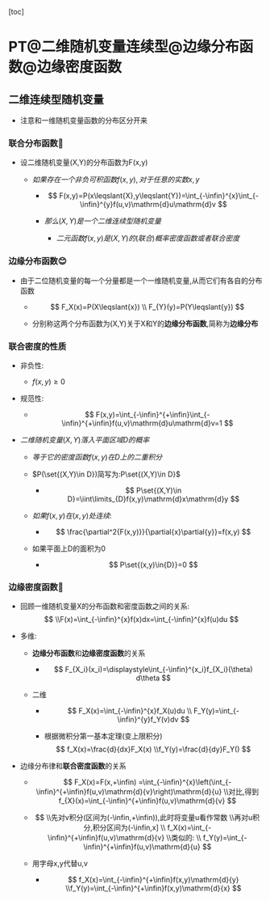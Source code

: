 [toc]

# PT@二维随机变量连续型@边缘分布函数@边缘密度函数

## 二维连续型随机变量

- 注意和一维随机变量函数的分布区分开来

### 联合分布函数🎈

- 设二维随机变量(X,Y)的分布函数为F(x,y)

  - $如果存在一个非负可积函数f(x,y),对于任意的实数x,y$

    - $$
      F(x,y)=P(x\leqslant{X},y\leqslant{Y})=\int_{-\infin}^{x}\int_{-\infin}^{y}f(u,v)\mathrm{d}u\mathrm{d}v
      $$

    - $那么(X,Y)是一个二维连续型随机变量$

      - $二元函数f(x,y)是(X,Y)的(联合)概率密度函数或者联合密度$

### 边缘分布函数😊

- 由于二位随机变量的每一个分量都是一个一维随机变量,从而它们有各自的分布函数

  - $$
    F_X(x)=P(X\leqslant{x})
    \\
    F_{Y}(y)=P(Y\leqslant{y})
    $$

  - 分别称这两个分布函数为(X,Y)关于X和Y的**边缘分布函数**,简称为**边缘分布**

### 联合密度的性质

- 非负性:

  - $f(x,y)\geqslant 0$

- 规范性:

  - $$
    F(x,y)=\int_{-\infin}^{+\infin}\int_{-\infin}^{+\infin}f(u,v)\mathrm{d}u\mathrm{d}v=1
    $$


- $二维随机变量(X,Y)落入平面区域D的概率$

  - $等于它的密度函数f(x,y)在D上的二重积分$

  - $P(\set{(X,Y)\in D})简写为:P\set{(X,Y)\in D}$

    - $$
      P\set{(X,Y)\in D}=\iint\limits_{D}f(x,y)\mathrm{d}x\mathrm{d}y
      $$

  - $如果f(x,y)在(x,y)处连续:$

    - $$
      \frac{\partial^2{F(x,y)}}{\partial{x}\partial{y}}=f(x,y)
      $$
  
  - 如果平面上D的面积为0

    - $$
      P\set{(x,y)\in{D}}=0
      $$
  



### 边缘密度函数🎈

- 回顾一维随机变量X的分布函数和密度函数之间的关系:
  $$
  \\F(x)=\int_{-\infin}^{x}f(x)dx=\int_{-\infin}^{x}f(u)du
  $$

- 多维:

  - **边缘分布函数**和**边缘密度函数**的关系

    - $$
      F_{X_i}(x_i)=\displaystyle\int_{-\infin}^{x_i}f_{X_i}(\theta) d\theta
      $$


  - 二维

    - $$
      F_X(x)=\int_{-\infin}^{x}f_X(u)du
      \\
      F_Y(y)=\int_{-\infin}^{y}f_Y(v)dv
      $$

    - 根据微积分第一基本定理(变上限积分)
      $$
      f_X(x)=\frac{d}{dx}F_X(x)
      \\f_Y(y)=\frac{d}{dy}F_Y()
      $$
      

- 边缘分布律和**联合密度函数**的关系

  - $$
    F_X(x)=F(x,+\infin)
    =\int_{-\infin}^{x}\left(\int_{-\infin}^{+\infin}f(u,v)\mathrm{d}{v}\right)\mathrm{d}{u}
    \\对比,得到f_{X}(x)=\int_{-\infin}^{+\infin}f(u,v)\mathrm{d}{v}
    $$

  - $$
    \\先对v积分(区间为(-\infin,+\infin)),此时将变量u看作常数
    \\再对u积分,积分区间为(-\infin,x]
    \\
    f_X(x)=\int_{-\infin}^{+\infin}f(u,v)\mathrm{d}{v}
    \\类似的:
    \\
    f_Y(y)=\int_{-\infin}^{+\infin}f(u,v)\mathrm{d}{u}
    $$

  - 用字母x,y代替u,v

    - $$
      f_X(x)=\int_{-\infin}^{+\infin}f(x,y)\mathrm{d}{y}
      \\f_Y(y)=\int_{-\infin}^{+\infin}f(x,y)\mathrm{d}{x}
      $$

    

